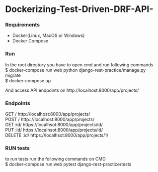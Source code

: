 # Dockerizing-Test-Driven-DRF-API-
### Requirements
* Docker(Linux, MacOS or Windows)
* Docker Compose
### Run
In the root directory you have to open cmd and run following commands <br/>
$ docker-compose run web python django-rest-practice/manage.py migrate <br/>
$ docker-compose up <br/>

And access API endpoints on http://localhost:8000/app/projects/

### Endpoints
GET /       http://localhost:8000/app/projects/ <br/>
POST /      http:://localhost:8000/app/projects/ <br/>
GET :id/    https://localhsot:8000/app/projects/id/ <br/>
PUT :id/    https://localhsot:8000/app/projects/id/ <br/>
DELETE :id/ https://localhsot:8000/app/projects/1/ <br/>

### RUN tests
to run tests run the following commands on CMD <br/>
$ docker-compose run web pytest django-rest-practice/tests <br/>
